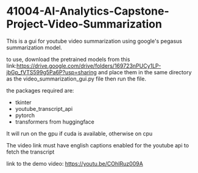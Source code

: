 # 41004-AI-Analytics-Capstone-Project-Video-Summarization

This is a gui for youtube video summarization using google's pegasus summarization model.

to use, download the pretrained models from this link:https://drive.google.com/drive/folders/169723nPUCy1LP-jbGp_fVTS599g5Pa6P?usp=sharing and place them in the same directory as the video_summarization_gui.py file then run the file.

the packages required are:
  - tkinter
  - youtube_transcript_api
  - pytorch
  - transformers from huggingface

It will run on the gpu if cuda is available, otherwise on cpu

The video link must have english captions enabled for the youtube api to fetch the transcript

link to the demo video: https://youtu.be/COhIRuz009A
